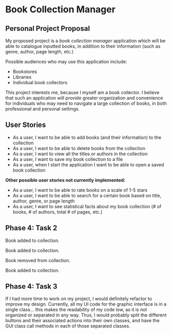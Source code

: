 # Book Collection Manager
## Personal Project Proposal

My proposed project is a *book collection manager* application which
will be able to catalogue inputted books, in addition to their information
(such as genre, author, page length, etc.)

Possible audiences who may use this application include:
- Bookstores
- Libraries
- Individual book collectors

This project interests me, because I myself am a book collector. I believe that
such an application will provide greater organization and convenience
for individuals who may need to navigate a large collection
of books, in both professional and personal settings.

## User Stories

- As a user, I want to be able to add books (and their information) to the collection
- As a user, I want to be able to delete books from the collection
- As a user, I want to view all the titles or authors in the collection
- As a user, I want to save my book collection to a file
- As a user, when I start the application I want to be able to open a saved book collection

**Other possible user stories not currently implemented:**
- As a user, I want to be able to rate books on a scale of 1-5 stars
- As a user, I want to be able to search for a certain book based on title, author, genre, or page length
- As a user, I want to see statistical facts about my book collection (# of books, # of authors, total # of pages, etc.)

## Phase 4: Task 2
Book added to collection.

Book added to collection.

Book removed from collection.

Book added to collection.

## Phase 4: Task 3
If I had more time to work on my project, I would definitely refactor to improve my design. 
Currently, all my UI code for the graphic interface is in a single class... this makes the readability of my code 
low, as it is not organized or separated in any way. Thus, I would probably split the different buttons and their 
associated actions into their own classes, and have the GUI class call methods in each of those separated classes.
